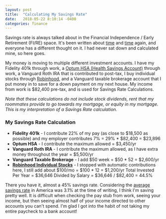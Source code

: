 ```yaml
---
layout: post
title:  "Calculating My Savings Rate"
date:   2018-05-22 8:10:14 -0400
categories: finance
---
```


Savings rate is always talked about in the Financial Independence / Early Retirement (FI/RE) space. It's been written about [time](https://www.mrmoneymustache.com/2012/01/13/the-shockingly-simple-math-behind-early-retirement/) and [time](https://20somethingfinance.com/personal-savings-rate/) again, and everyone has a different thought on it.
I had never sat down and calculated mine, so here goes.

My money is moving to multiple different investment accounts. I have my Fidelity 401k through work, a [Optum HSA (Health Savings Account)](https://www.madfientist.com/ultimate-retirement-account/) through work, a Vanguard Roth IRA that is contributed to post-tax, I buy individual stocks through [Robinhood](https://rskelton.com/robinhood/), and a Vanguard taxable brokerage account that I put money in to save for a down payment on my next house. My income from work is $82,400 pre-tax, and is used for Savings Rate Calculations.

*Note that these calculations do not include stock dividends, rent that my roommates provide to go towards my mortgage, or equity in my mortgage. This is my interpretation of a Savings Rate calculation.*

### My Savings Rate Calculation
* **Fidelity 401k** - I contribute 22% of my pay (as close to $18,500 as possible) and my employer contributes 7% = 29% * $82,400 = $23,896
* **Optum HSA** - I contribute the maximum allowed = $3,450/yr
* **Vanguard Roth IRA** - I contribute the maximum allowed, as I have extra money throughout the year = $5,500/yr
* **Vanguard Taxable Brokerage** - I add $50 week = $50 * 52 = $2,600/yr
* **[Robinhood Individual Stocks](https://rskelton.com/robinhood/)** - I stopped with automatic contributions here, I still add about $100/mo = $100 * 12 = $1,200/yr
Total Invested Per Year = $36,646
Divided by Salary = $36,646 / $82,400 = 44.5%

There you have it, almost a 45% savings rate. Considering the [average savings rate](https://fred.stlouisfed.org/series/PSAVERT) in America was 3.1% at the time of writing, I think I'm saving pretty well. It is difficult when checking the pay stub from work, seeing your income, but then seeing almost half of your income directed to other accounts you can't spend. I'm glad I got into the habit of not taking my entire paycheck to a bank account!
